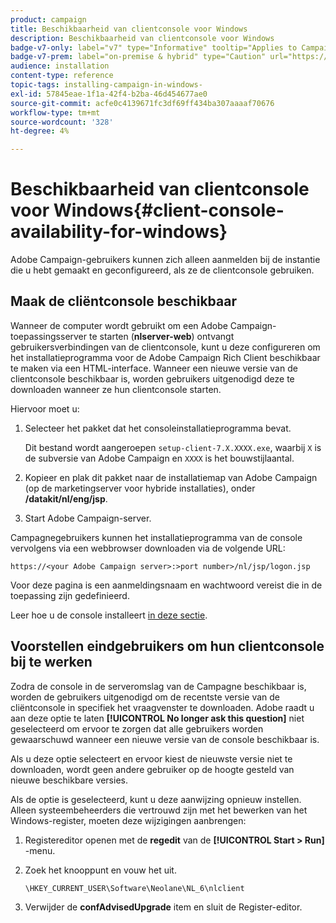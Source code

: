 ```yaml
---
product: campaign
title: Beschikbaarheid van clientconsole voor Windows
description: Beschikbaarheid van clientconsole voor Windows
badge-v7-only: label="v7" type="Informative" tooltip="Applies to Campaign Classic v7 only"
badge-v7-prem: label="on-premise & hybrid" type="Caution" url="https://experienceleague.adobe.com/docs/campaign-classic/using/installing-campaign-classic/architecture-and-hosting-models/hosting-models-lp/hosting-models.html" tooltip="Applies to on-premise and hybrid deployments only"
audience: installation
content-type: reference
topic-tags: installing-campaign-in-windows-
exl-id: 57845eae-1f1a-42f4-b2ba-46d454677ae0
source-git-commit: acfe0c4139671fc3df69ff434ba307aaaaf70676
workflow-type: tm+mt
source-wordcount: '328'
ht-degree: 4%

---
```


# Beschikbaarheid van clientconsole voor Windows{#client-console-availability-for-windows}



Adobe Campaign-gebruikers kunnen zich alleen aanmelden bij de instantie die u hebt gemaakt en geconfigureerd, als ze de clientconsole gebruiken.

## Maak de cliëntconsole beschikbaar

Wanneer de computer wordt gebruikt om een Adobe Campaign-toepassingsserver te starten (**nlserver-web**) ontvangt gebruikersverbindingen van de clientconsole, kunt u deze configureren om het installatieprogramma voor de Adobe Campaign Rich Client beschikbaar te maken via een HTML-interface. Wanneer een nieuwe versie van de clientconsole beschikbaar is, worden gebruikers uitgenodigd deze te downloaden wanneer ze hun clientconsole starten.

Hiervoor moet u:

1. Selecteer het pakket dat het consoleinstallatieprogramma bevat.

   Dit bestand wordt aangeroepen `setup-client-7.X.XXXX.exe`, waarbij `X` is de subversie van Adobe Campaign en `XXXX` is het bouwstijlaantal.

1. Kopieer en plak dit pakket naar de installatiemap van Adobe Campaign (op de marketingserver voor hybride installaties), onder **/datakit/nl/eng/jsp**.
1. Start Adobe Campaign-server.

Campagnegebruikers kunnen het installatieprogramma van de console vervolgens via een webbrowser downloaden via de volgende URL:

```
https://<your Adobe Campaign server>:>port number>/nl/jsp/logon.jsp
```

Voor deze pagina is een aanmeldingsnaam en wachtwoord vereist die in de toepassing zijn gedefinieerd.

Leer hoe u de console installeert [in deze sectie](../../installation/using/installing-the-client-console.md).

## Voorstellen eindgebruikers om hun clientconsole bij te werken

Zodra de console in de serveromslag van de Campagne beschikbaar is, worden de gebruikers uitgenodigd om de recentste versie van de cliëntconsole in specifiek het vraagvenster te downloaden. Adobe raadt u aan deze optie te laten **[!UICONTROL No longer ask this question]** niet geselecteerd om ervoor te zorgen dat alle gebruikers worden gewaarschuwd wanneer een nieuwe versie van de console beschikbaar is.

Als u deze optie selecteert en ervoor kiest de nieuwste versie niet te downloaden, wordt geen andere gebruiker op de hoogte gesteld van nieuwe beschikbare versies.

Als de optie is geselecteerd, kunt u deze aanwijzing opnieuw instellen. Alleen systeembeheerders die vertrouwd zijn met het bewerken van het Windows-register, moeten deze wijzigingen aanbrengen:

1. Registereditor openen met de **regedit** van de **[!UICONTROL Start > Run]** -menu.
1. Zoek het knooppunt en vouw het uit.

   ```
   \HKEY_CURRENT_USER\Software\Neolane\NL_6\nlclient
   ```

1. Verwijder de **confAdvisedUpgrade** item en sluit de Register-editor.
